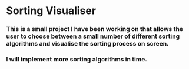 # Sorting Visualiser

### This is a small project I have been working on that allows the user to choose between a small number of different sorting algorithms and visualise the sorting process on screen.

### I will implement more sorting algorithms in time.
